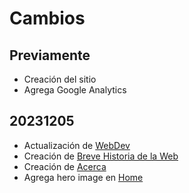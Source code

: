 # Cambios

## Previamente

- Creación del sitio
- Agrega Google Analytics

## 20231205

- Actualización de [WebDev](webdev)
- Creación de [Breve Historia de la Web](web-historia)
- Creación de [Acerca](about)
- Agrega hero image en [Home](/)